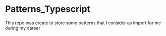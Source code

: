 # Patterns_Typescript
This repo was create to store some patterns that I consider as import for me during my career
